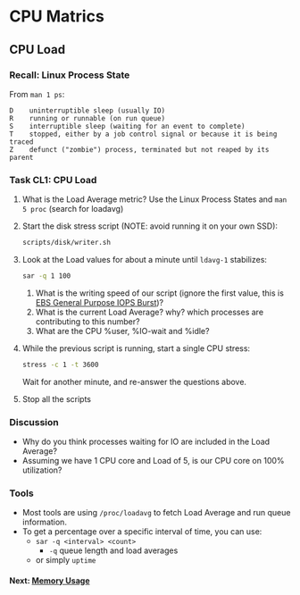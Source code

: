 # CPU Matrics

## CPU Load

### Recall: Linux Process State

From `man 1 ps`:
```
D    uninterruptible sleep (usually IO)
R    running or runnable (on run queue)
S    interruptible sleep (waiting for an event to complete)
T    stopped, either by a job control signal or because it is being traced
Z    defunct ("zombie") process, terminated but not reaped by its parent
```

### Task CL1: CPU Load

1. What is the Load Average metric? Use the Linux Process States and `man 5 proc` (search for loadavg)
2. Start the disk stress script (NOTE: avoid running it on your own SSD):

	```bash
	scripts/disk/writer.sh
	```

3. Look at the Load values for about a minute until `ldavg-1` stabilizes:

	```bash
	sar -q 1 100
	```

	1. What is the writing speed of our script (ignore the first value, this is [EBS General Purpose IOPS Burst](http://aws.amazon.com/ebs/details/#GP))?
	2. What is the current Load Average? why? which processes are contributing to this number?
	3. What are the CPU %user, %IO-wait and %idle?
4. While the previous script is running, start a single CPU stress:

	```bash
	stress -c 1 -t 3600
	```
	Wait for another minute, and re-answer the questions above.
5. Stop all the scripts

### Discussion

- Why do you think processes waiting for IO are included in the Load Average?
- Assuming we have 1 CPU core and Load of 5, is our CPU core on 100% utilization?

### Tools

 - Most tools are using `/proc/loadavg` to fetch Load Average and run queue information.
 - To get a percentage over a specific interval of time, you can use:
	 - `sar -q <interval> <count>`
		 - `-q` queue length and load averages
	 - or  simply `uptime`

#### Next: [Memory Usage](memory-usage.md)
